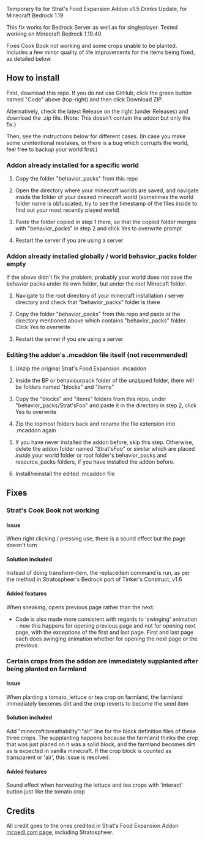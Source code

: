 Temporary fix for Strat's Food Expansion Addon v1.5 Drinks Update, for Minecraft Bedrock 1.19

This fix works for Bedrock Server as well as for singleplayer. Tested working on Minecraft Bedrock 1.19.40

Fixes Cook Book not working and some crops unable to be planted. Includes a few minor quality of life improvements for the items being fixed, as detailed below.

## How to install

First, download this repo. If you do not use GitHub, click the green button named "Code" above (top-right) and then click Download ZIP. 

Alternatively, check the latest Release on the right (under Releases) and download the .zip file. (Note: This doesn't contain the addon but only the fix.)

Then, see the instructions below for different cases.
(In case you make some unintentional mistakes, or there is a bug which corrupts the world, feel free to backup your world first.)

### Addon already installed for a specific world

1. Copy the folder "behavior_packs" from this repo

2. Open the directory where your minecraft worlds are saved, and navigate inside the folder of your desired minecraft world (sometimes the world folder name is obfuscated, try to see the timestamp of the files inside to find out your most recently played world)

3. Paste the folder copied in step 1 there, so that the copied folder merges with "behavior_packs" in step 2 and click Yes to overwrite prompt

4. Restart the server if you are using a server

### Addon already installed globally / world behavior_packs folder empty

If the above didn't fix the problem, probably your world does not save the behavior packs under its own folder, but under the root Minecaft folder.

1. Navigate to the root directory of your minecraft installation / server directory and check that "behavior_packs" folder is there

2. Copy the folder "behavior_packs" from this repo and paste at the directory mentioned above which contains "behavior_packs" folder. Click Yes to overwrite

3. Restart the server if you are using a server

### Editing the addon's .mcaddon file itself (not recommended)

1. Unzip the original Strat's Food Expansion .mcaddon

2. Inside the BP or behaviourpack folder of the unzipped folder, there will be folders named "blocks" and "items"

3. Copy the "blocks" and "items" folders from this repo, under "behavior_packs/Strat'sFoo" and paste it in the directory in step 2, click Yes to overwrite

4. Zip the topmost folders back and rename the file extension into .mcaddon again

5. If you have never installed the addon before, skip this step. Otherwise, delete the addon folder named "Strat'sFoo" or similar which are placed *inside* your world folder or root folder's behavior_packs and resource_packs folders, if you have installed the addon before.

6. Install/reinstall the edited .mcaddon file

## Fixes

### Strat's Cook Book not working

#### Issue

When right clicking / pressing use, there is a sound effect but the page doesn't turn

#### Solution included

Instead of doing transform-item, the replaceitem command is run, as per the method in Stratospheer's Bedrock port of Tinker's Construct, v1.6

#### Added features

When sneaking, opens previous page rather than the next.

- Code is also made more consistent with regards to 'swinging' animation - now this happens for opening previous page and not for opening next page, with the exceptions of the first and last page. First and last page each does swinging animation whether for opening the next page or the previous.

### Certain crops from the addon are immediately supplanted after being planted on farmland

#### Issue

When planting a tomato, lettuce or tea crop on farmland, the farmland immediately becomes dirt and the crop reverts to become the seed item

#### Solution included

Add "minecraft:breathability":"air" line for the block definition files of these three crops. The supplanting happens because the farmland thinks the crop that was just placed on it was a solid block, and the farmland becomes dirt as is expected in vanilla minecraft. If the crop block is counted as transparent or 'air', this issue is resolved.

#### Added features

Sound effect when harvesting the lettuce and tea crops with 'interact' button just like the tomato crop

## Credits

All credit goes to the ones credited in Strat's Food Expansion Addon [mcpedl.com page](https://mcpedl.com/strat-s-food-expansion/), including Stratospheer.
